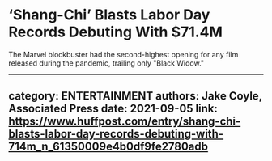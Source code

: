 # ‘Shang-Chi’ Blasts Labor Day Records Debuting With $71.4M

The Marvel blockbuster had the second-highest opening for any film released during the pandemic, trailing only "Black Widow."

---
category: ENTERTAINMENT
authors: Jake Coyle, Associated Press
date: 2021-09-05
link: https://www.huffpost.com/entry/shang-chi-blasts-labor-day-records-debuting-with-714m_n_61350009e4b0df9fe2780adb
---
